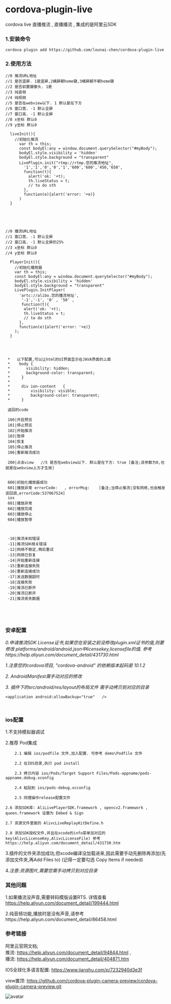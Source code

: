 # cordova-plugin-live
cordova live 直播推流 , 直播播流 , 集成的是阿里云SDK


### 1.安装命令

```
cordova plugin add https://github.com/lounai-chen/cordova-plugin-live
```

### 2.使用方法
``` 
//0 推流URL地址
//1 是否竖屏. 1是竖屏,2横屏朝home键,3横屏朝不朝home键
//2 是否前置摄像头. 1是
//3 纯音频
//4 纯视频
//5 是否在webview以下. 1 默认是在下方
//6 窗口宽. -1 默认全屏
//7 窗口高. -1 默认全屏
//8 x坐标 默认0
//9 y坐标 默认0      

  liveInit(){
    //初始化推流
      var th = this;
      const bodyEl:any = window.document.querySelector("#myBody"); 
      bodyEl.style.visibility = 'hidden'
      bodyEl.style.background = "transparent"   
      LivePlugin.init("rtmp://rtmp.您的推流地址",
        '1','1','0','0','1','600','600','450,'650',
        function(t){ 
          alert('ok: '+t);
          th.liveStatus = t;    
          // to do sth
        },
        function(e){alert('error: '+e)}
      )
  } 





//0 播流URL地址
//1 窗口宽. -1 默认全屏
//2 窗口高. -1 默认全屏的25%
//3 x坐标 默认0
//4 y坐标 默认0 

  PlayerInit(){
    //初始化播放器
    var th = this;
    const bodyEl:any = window.document.querySelector("#myBody"); 
    bodyEl.style.visibility = 'hidden'
    bodyEl.style.background = "transparent"  
    LivePlugin.InitPlayer(
      'artc://alibo.您的播流地址',
       '-1','-1', '0' , '50' ,
       function(t){ 
        alert('ok: '+t);
        th.liveStatus = t;   
        // to do sth
      },
      function(e){alert('error: '+e)}
    );
  }


 
``` 

```
 *   以下配置,可以让html的UI界面显示在JAVA界面的上面
 *    body {
 *       visibility: hidden;
 *       background-color: transparent;
 *     }
 *
 *     div ion-content   {
 *         visibility: visible;
 *         background-color: transparent;
 *     }

 返回的code 
 
 100|开启预览  
 101|停止预览
 102|开始推流  
 103|暂停 
 104|恢复 
 105|停止推流 
 106|重新推流成功 

 200|点击view   //5 是否在webview以下. 默认是在下方: true [备注;该参数为0,也就是在webview上方才生效]


 600|初始化播放器成功 
 601|播放异常 errorCode:   , errorMsg:    [备注;当停止推流|没有网络,也会触发该回调,errorCode:537067524]
 ios
 601|播放异常
 602|播放完成
 603|播放停止
 604|播放暂停

 

 -10|推流未知错误  
 -11|推流SDK相关错误 
 -12|网络不稳定,稍后重试 
 -13|网络已恢复 
 -14|开始重新连接 
 -15|重新连接失败 
 -16|重新连接成功 
 -17|发送数据超时 
 -18|连接失败 
 -19|推流已断开 
 -20|推流已断开 
 -21|推流丢失数据 
 




 ``` 



### **安卓配置**

*0.申请推流SDK License证书,如果您在安装之前没修改plugin.xml证书的值,则要修改 platforms/android/android.json中licensekey,licensefile的值. 参考https://help.aliyun.com/document_detail/431730.html* 

*1.注意您的cordova项目, "cordova-android" 的依赖版本起码是  10.1.2* 

*2. AndroidManifest需手动对应的修改*

*3. 插件下的src/android/res/layout的布局文件 需手动拷贝到对应的目录* 

```
<application android:allowBackup="true"   />

 
```

 


### **ios配置**

1.不支持模拟器调试  
 

2.推荐 Pod集成 

		2.1 编辑 ios/podfile 文件,加入配置. 可参考 demo\Podfile 文件 

		2.2 在IOS目录,执行 pod install 

		2.3 拷贝内容 ios/Pods/Target Support Files/Pods-appname/pods-appname.debug.xconfig 

		2.4 粘贴到 ios/pods-debug.xcconfig 

		2.5 同理操作release配置文件 

    2.6 添加SDK库: AliLivePlayerSDK.framework , opencv2.framework , queen.framework 设置为 Embed & Sign 

    2.7 资源文件里面的 AlivcLiveReplayKitDefine.h 

    2.8 添加SDK授权文件,并且在xcode的info菜单加对应的key(AlivcLicenseKey,AlivcLicenseFile) 参考 https://help.aliyun.com/document_detail/431730.htm 


 



3.插件的文件夹添加成功,但xcode编译没加载进来,因此需要手动先删除再添加(先添加文件夹,再Add Files to) (记得一定要勾选 Copy Items if needed) 


4.*注意:资源图片,需要您需手动拷贝到对应目录* 



### 其他问题 
1.如果播流没声音,需要转码模版设置RTS. 详情查看 https://help.aliyun.com/document_detail/199444.html 

2.纯音频功能,播放时是没有声音,请参考https://help.aliyun.com/document_detail/86458.html   
 
  
  


### 参考链接 

阿里云官网文档;  
 推流: https://help.aliyun.com/document_detail/94844.html ,  
 播流: https://help.aliyun.com/document_detail/404871.htm 


IOS全球化多语言配置: https://www.jianshu.com/p/7232940d3e3f 

view置顶: https://github.com/cordova-plugin-camera-preview/cordova-plugin-camera-preview.git  

 
   

![avatar](/demo/picture/1.jpg)


